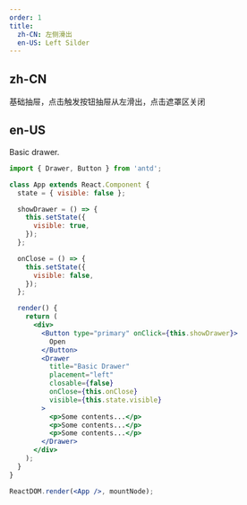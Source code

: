 ```yaml
---
order: 1
title:
  zh-CN: 左侧滑出
  en-US: Left Silder
---
```


## zh-CN

基础抽屉，点击触发按钮抽屉从左滑出，点击遮罩区关闭

## en-US

Basic drawer.

```jsx
import { Drawer, Button } from 'antd';

class App extends React.Component {
  state = { visible: false };

  showDrawer = () => {
    this.setState({
      visible: true,
    });
  };

  onClose = () => {
    this.setState({
      visible: false,
    });
  };

  render() {
    return (
      <div>
        <Button type="primary" onClick={this.showDrawer}>
          Open
        </Button>
        <Drawer
          title="Basic Drawer"
          placement="left"
          closable={false}
          onClose={this.onClose}
          visible={this.state.visible}
        >
          <p>Some contents...</p>
          <p>Some contents...</p>
          <p>Some contents...</p>
        </Drawer>
      </div>
    );
  }
}

ReactDOM.render(<App />, mountNode);
```

<style>
#_hj_feedback_container{
  display:none
}
</style>
